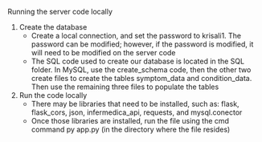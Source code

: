 Running the server code locally

1) Create the database
   - Create a local connection, and set the password to krisali1. The password can be modified; however, if the password is modified, it will need to be modified on the server code
   - The SQL code used to create our database is located in the SQL folder. In MySQL, use the create_schema code, then the other two create files to create the tables symptom_data and condition_data. Then use the remaining three files to populate the tables
2) Run the code locally
   - There may be libraries that need to be installed, such as: flask, flask_cors, json, infermedica_api, requests, and mysql.conector
   - Once those libraries are installed, run the file using the cmd command py app.py (in the directory where the file resides)
